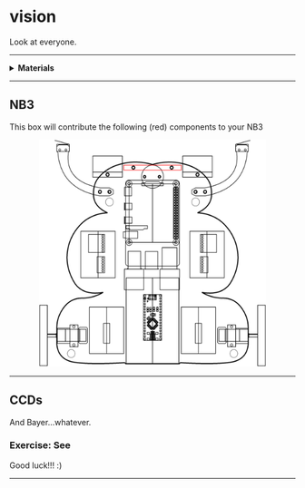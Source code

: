 # vision

Look at everyone.

----

<details><summary><b>Materials</b></summary><p>

Contents|Description| # |Data|Link|
:-------|:----------|:-:|:--:|:--:|
Camera (RPiv2)|Raspberry Pi 8 MP camera|1|[-D-](_data/datasheets/rpi_camera_v2.pdf)|[-L-](https://uk.farnell.com/raspberry-pi/rpi-8mp-camera-board/raspberry-pi-camera-board-v2/dp/2510728)
Mount|Custom laser cut camera mount|1|-|-
M2 screw (12)| 12 mm long M1 screw with phillips socket|4|-|-
M2 nut| M2 nut|4|-|-
M2 washer|nylon washer 2-3 mm inner diameter|4|-|-
M3 screw (20)| 20 mm long M3 screw with phillips socket|2|-|-
M3 nut| M3 nut|4|-|-

Required|Description| # |Box|
:-------|:----------|:-:|:-:|
Multimeter|(Sealy MM18) pocket digital multimeter|1|[white](/boxes/white/README.md)|

</p></details>

----

## NB3

This box will contribute the following (red) components to your NB3

<p align="center">
<img src="_images/NB3_vision.png" alt="NB3 stage" width="400" height="400">
<p>

----

## CCDs

And Bayer...whatever.

### Exercise: See

Good luck!!! :)

----
